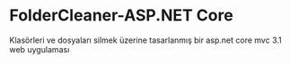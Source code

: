 # FolderCleaner-ASP.NET Core
Klasörleri ve dosyaları silmek üzerine tasarlanmış bir asp.net core mvc 3.1 web uygulaması
